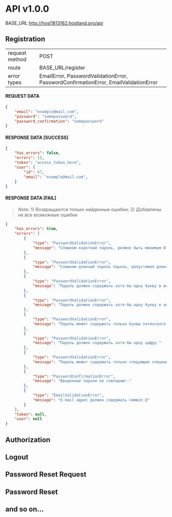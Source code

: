 # API v1.0.0

BASE_URL  http://host1813162.hostland.pro/api

## Registration

|        	        |                    	|
|----------------	|-------------------	|
| request method 	| POST              	|
| route          	| BASE_URL/register 	|
| error types    	| EmailError, PasswordValidationError, PasswordConfirmationError, EmailValidationError|

#### REQUEST DATA

```json
{
    "email": "example@mail.com",
    "password": "somepassword",
    "password_confirmation": "somepassword"
}
```
#### RESPONSE DATA [SUCCESS]

```json
{
    "has_errors": false,
    "errors": [],
    "token": "access_token_here",
    "user": {
        "id": 67,
        "email": "example@mail.com",
    }
}
```
#### RESPONSE DATA [FAIL]

>*Note*: 1) Возвращаются только найденные ошибки; 2) Добавлены не все возможные ошибки 

```json
{
    "has_errors": true,
    "errors": [
        {
            "type": "PasswordValidationError",
            "message": "Слишком короткий пароль, должно быть минимум 8 символов."
        },
        {
            "type": "PasswordValidationError",
            "message": "Слишком длинный пароль пароль, допустимая длина - 127 символов."
        },
        {
            "type": "PasswordValidationError",
            "message": "Пароль должен содержать хотя-бы одну букву в верхнем регистре."
        },
        {
            "type": "PasswordValidationError",
            "message": "Пароль должен содержать хотя-бы одну букву в нижнем регистре."
        },
        {
            "type": "PasswordValidationError",
            "message": "Пароль может содержать только буквы латинского алфавита."
        },
        {
            "type": "PasswordValidationError",
            "message": "Пароль должен содержать хотя-бы одну цифру."
        },
        {
            "type": "PasswordValidationError",
            "message": "Пароль может содержать только следующие специальные символы: !@#$%^&*"
        },
        {
            "type": "PasswordConfirmationError",
            "message": "Введенные пароли не совпадают."
        },
        {
            "type": "EmailValidationError",
            "message": "E-mail адрес должен содержать символ @"
        }
    ],
    "token": null,
    "user": null
}
```

## Authorization

## Logout

## Password Reset Request

## Password Reset

## and so on...
